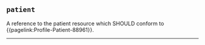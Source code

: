 ## `patient`

A reference to the patient resource which SHOULD conform to {{pagelink:Profile-Patient-88961}}.

---
